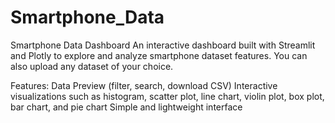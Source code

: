 # Smartphone_Data

Smartphone Data Dashboard
An interactive dashboard built with Streamlit and Plotly to explore and analyze smartphone dataset features. You can also upload any dataset of your choice.

Features:
 Data Preview (filter, search, download CSV)
 Interactive visualizations such as histogram, scatter plot, line chart, violin plot, box plot, bar chart, and pie chart
 Simple and lightweight interface
